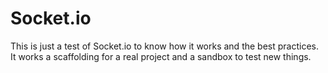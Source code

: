 # Socket.io

This is just a test of Socket.io to know how it works and the best practices. It works a scaffolding for a real project and a sandbox to test new things.
